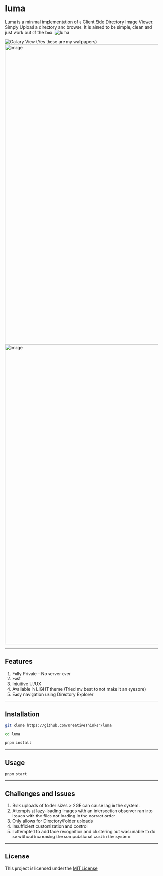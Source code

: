 # luma

Luma is a minimal implementation of a Client Side Directory Image Viewer. Simply Upload a directory and browse. It is aimed to be simple, clean and just work out of the box.
<img alt="luma" src="https://github.com/user-attachments/assets/fba5aa8e-89af-4e4b-8b34-a84952334cc7" />

<img alt="Gallary View" src="https://github.com/user-attachments/assets/58fbd851-b1a3-49ca-851b-15e981931697" />
(Yes these are my wallpapers)

<img width="1828" height="984" alt="image" src="https://github.com/user-attachments/assets/bafbcb67-d772-4210-a7e0-a8da5245f78c" />

<img width="1828" height="984" alt="image" src="https://github.com/user-attachments/assets/fbd107c6-9d43-450f-a793-8683a3928f93" />

---

## Features

1. Fully Private - No server ever
2. Fast
3. Intuitive UI/UX
4. Available in LIGHT theme (Tried my best to not make it an eyesore)
5. Easy navigation using Directory Explorer

---

## Installation

```bash
git clone https://github.com/KreativeThinker/luma

cd luma

pnpm install
```

---

## Usage

```bash
pnpm start
```

---

## Challenges and Issues

1. Bulk uploads of folder sizes > 2GB can cause lag in the system.
2. Attempts at lazy-loading images with an intersection observer ran into issues with the files not loading in the correct order
3. Only allows for Directory/Folder uploads
4. Insufficient customization and control
5. I attempted to add face recognition and clustering but was unable to do so without increasing the computational cost in the system

---

## License

This project is licensed under the [MIT License](LICENSE).
